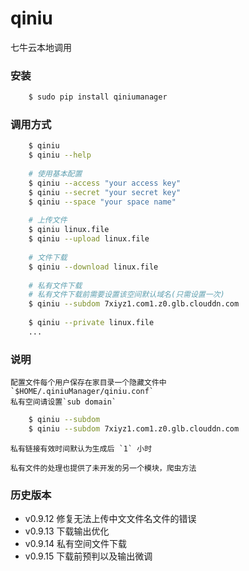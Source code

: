 # qiniu
七牛云本地调用

### 安装
```bash
    $ sudo pip install qiniumanager
```

### 调用方式
```bash
    $ qiniu
    $ qiniu --help
    
    # 使用基本配置
    $ qiniu --access "your access key"
    $ qiniu --secret "your secret key"
    $ qiniu --space "your space name"
    
    # 上传文件
    $ qiniu linux.file
    $ qiniu --upload linux.file
    
    # 文件下载
    $ qiniu --download linux.file
    
    # 私有文件下载
    # 私有文件下载前需要设置该空间默认域名(只需设置一次)
    $ qiniu --subdom 7xiyz1.com1.z0.glb.clouddn.com
    
    $ qiniu --private linux.file
    ...
```

### 说明

    配置文件每个用户保存在家目录一个隐藏文件中
    `$HOME/.qiniuManager/qiniu.conf`
    私有空间请设置`sub domain`

```bash
    $ qiniu --subdom
    $ qiniu --subdom 7xiyz1.com1.z0.glb.clouddn.com
```
    
    私有链接有效时间默认为生成后 `1` 小时
    
    私有文件的处理也提供了未开发的另一个模块，爬虫方法

### 历史版本

+   v0.9.12 修复无法上传中文文件名文件的错误
+   v0.9.13 下载输出优化
+   v0.9.14 私有空间文件下载
+   v0.9.15 下载前预判以及输出微调